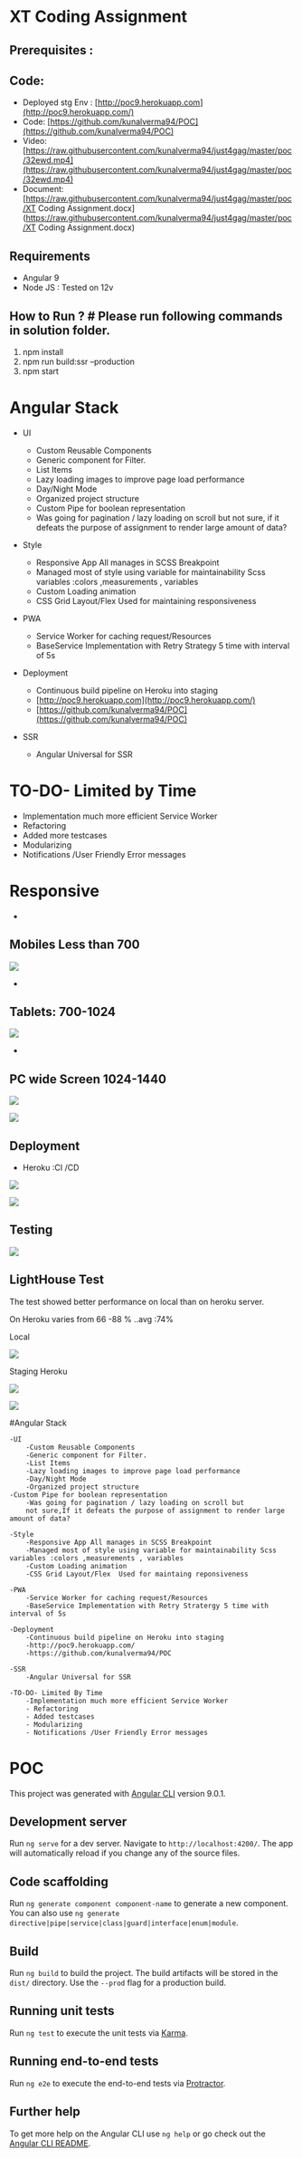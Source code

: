 # XT Coding Assignment

## Prerequisites :

## Code:

- Deployed stg Env : [http://poc9.herokuapp.com](http://poc9.herokuapp.com/)
- Code: [https://github.com/kunalverma94/POC](https://github.com/kunalverma94/POC)
- Video: [https://raw.githubusercontent.com/kunalverma94/just4gag/master/poc/32ewd.mp4](https://raw.githubusercontent.com/kunalverma94/just4gag/master/poc/32ewd.mp4)
- Document: [https://raw.githubusercontent.com/kunalverma94/just4gag/master/poc/XT Coding Assignment.docx](https://raw.githubusercontent.com/kunalverma94/just4gag/master/poc/XT Coding Assignment.docx)

## Requirements

- Angular 9
- Node JS : Tested on 12v

## How to Run ? # Please run following commands in solution folder.

1. npm install
2. npm run build:ssr –production
3. npm start

# Angular Stack

- UI
  - Custom Reusable Components
  - Generic component for Filter.
  - List Items
  - Lazy loading images to improve page load performance
  - Day/Night Mode
  - Organized project structure
  - Custom Pipe for boolean representation
  - Was going for pagination / lazy loading on scroll but not sure, if it defeats the purpose of assignment to render large amount of data?

- Style
  - Responsive App All manages in SCSS Breakpoint
  - Managed most of style using variable for maintainability Scss variables :colors ,measurements , variables
  - Custom Loading animation
  - CSS Grid Layout/Flex Used for maintaining responsiveness

- PWA
  - Service Worker for caching request/Resources
  - BaseService Implementation with Retry Strategy 5 time with interval of 5s

- Deployment
  - Continuous build pipeline on Heroku into staging
  - [http://poc9.herokuapp.com](http://poc9.herokuapp.com/)
  - [https://github.com/kunalverma94/POC](https://github.com/kunalverma94/POC)

- SSR
  - Angular Universal for SSR

# TO-DO- Limited by Time

- Implementation much more efficient Service Worker
- Refactoring
- Added more testcases
- Modularizing
- Notifications /User Friendly Error messages

# Responsive

-
## Mobiles Less than 700

![](https://raw.githubusercontent.com/kunalverma94/just4gag/master/poc/700.jpg)

-
## Tablets: 700-1024

![](https://raw.githubusercontent.com/kunalverma94/just4gag/master/poc/1024.jpg)

-
## PC wide Screen 1024-1440

![](https://raw.githubusercontent.com/kunalverma94/just4gag/master/poc/1440.jpg)

![](https://raw.githubusercontent.com/kunalverma94/just4gag/master/poc/night.jpg)

## Deployment

- Heroku :CI /CD

![](https://raw.githubusercontent.com/kunalverma94/just4gag/master/poc/heroku1.jpg)

![](https://raw.githubusercontent.com/kunalverma94/just4gag/master/poc/heroklog.jpg)

## Testing

![](https://raw.githubusercontent.com/kunalverma94/just4gag/master/poc/test.jpg)

## LightHouse Test

The test showed better performance on local than on heroku server.

On Heroku varies from 66 -88 % ..avg :74%

Local

![](https://raw.githubusercontent.com/kunalverma94/just4gag/master/poc/lhl.jpg)

Staging Heroku

![](https://raw.githubusercontent.com/kunalverma94/just4gag/master/poc/lhh.jpg)

![](https://raw.githubusercontent.com/kunalverma94/just4gag/master/poc/lhh2.jpg)

#Angular Stack


	-UI
		-Custom Reusable Components
		-Generic component for Filter.
		-List Items
		-Lazy loading images to improve page load performance
		-Day/Night Mode
		-Organized project structure
    -Custom Pipe for boolean representation
		-Was going for pagination / lazy loading on scroll but 
		not sure,If it defeats the purpose of assignment to render large amount of data?
		
	-Style
		-Responsive App All manages in SCSS Breakpoint
		-Managed most of style using variable for maintainability Scss variables :colors ,measurements , variables
		-Custom Loading animation
		-CSS Grid Layout/Flex  Used for maintaing reponsiveness
		
	-PWA
		-Service Worker for caching request/Resources
		-BaseService Implementation with Retry Stratergy 5 time with interval of 5s 
		
	-Deployment
		-Continuous build pipeline on Heroku into staging
		-http://poc9.herokuapp.com/
		-https://github.com/kunalverma94/POC

	-SSR
		-Angular Universal for SSR

	-TO-DO- Limited By Time 
		-Implementation much more efficient Service Worker
		- Refactoring
		- Added testcases 
		- Modularizing
		- Notifications /User Friendly Error messages




# POC

This project was generated with [Angular CLI](https://github.com/angular/angular-cli) version 9.0.1.

## Development server

Run `ng serve` for a dev server. Navigate to `http://localhost:4200/`. The app will automatically reload if you change any of the source files.

## Code scaffolding

Run `ng generate component component-name` to generate a new component. You can also use `ng generate directive|pipe|service|class|guard|interface|enum|module`.

## Build

Run `ng build` to build the project. The build artifacts will be stored in the `dist/` directory. Use the `--prod` flag for a production build.

## Running unit tests

Run `ng test` to execute the unit tests via [Karma](https://karma-runner.github.io).

## Running end-to-end tests

Run `ng e2e` to execute the end-to-end tests via [Protractor](http://www.protractortest.org/).

## Further help

To get more help on the Angular CLI use `ng help` or go check out the [Angular CLI README](https://github.com/angular/angular-cli/blob/master/README.md).
